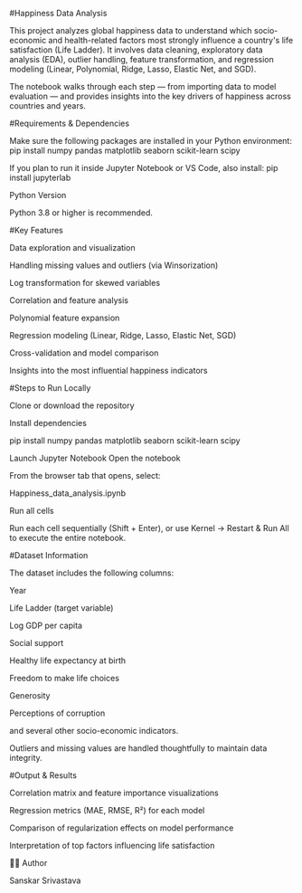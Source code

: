#Happiness Data Analysis


This project analyzes global happiness data to understand which socio-economic and health-related factors most strongly influence a country's life satisfaction (Life Ladder).
It involves data cleaning, exploratory data analysis (EDA), outlier handling, feature transformation, and regression modeling (Linear, Polynomial, Ridge, Lasso, Elastic Net, and SGD).

The notebook walks through each step — from importing data to model evaluation — and provides insights into the key drivers of happiness across countries and years.

#Requirements & Dependencies

Make sure the following packages are installed in your Python environment:
pip install numpy pandas matplotlib seaborn scikit-learn scipy

If you plan to run it inside Jupyter Notebook or VS Code, also install:
pip install jupyterlab

Python Version

Python 3.8 or higher is recommended.

#Key Features

Data exploration and visualization

Handling missing values and outliers (via Winsorization)

Log transformation for skewed variables

Correlation and feature analysis

Polynomial feature expansion

Regression modeling (Linear, Ridge, Lasso, Elastic Net, SGD)

Cross-validation and model comparison

Insights into the most influential happiness indicators

#Steps to Run Locally

Clone or download the repository


Install dependencies

pip install numpy pandas matplotlib seaborn scikit-learn scipy

Launch Jupyter Notebook
Open the notebook

From the browser tab that opens, select:

Happiness_data_analysis.ipynb


Run all cells

Run each cell sequentially (Shift + Enter),
or use Kernel → Restart & Run All to execute the entire notebook.

#Dataset Information

The dataset includes the following columns:

Year

Life Ladder (target variable)

Log GDP per capita

Social support

Healthy life expectancy at birth

Freedom to make life choices

Generosity

Perceptions of corruption

and several other socio-economic indicators.

Outliers and missing values are handled thoughtfully to maintain data integrity.

#Output & Results

Correlation matrix and feature importance visualizations

Regression metrics (MAE, RMSE, R²) for each model

Comparison of regularization effects on model performance

Interpretation of top factors influencing life satisfaction

🧑‍💻 Author

Sanskar Srivastava